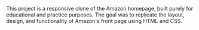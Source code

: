 This project is a responsive clone of the Amazon homepage, built purely for educational and practice purposes. The goal was to replicate the layout, design, and functionality of Amazon's front page using HTML and CSS.
